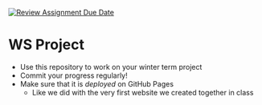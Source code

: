 [![Review Assignment Due Date](https://classroom.github.com/assets/deadline-readme-button-22041afd0340ce965d47ae6ef1cefeee28c7c493a6346c4f15d667ab976d596c.svg)](https://classroom.github.com/a/oTI1c5S_)
# WS Project
- Use this repository to work on your winter term project
- Commit your progress regularly!
- Make sure that it is _deployed_ on GitHub Pages
  - Like we did with the very first website we created together in class
